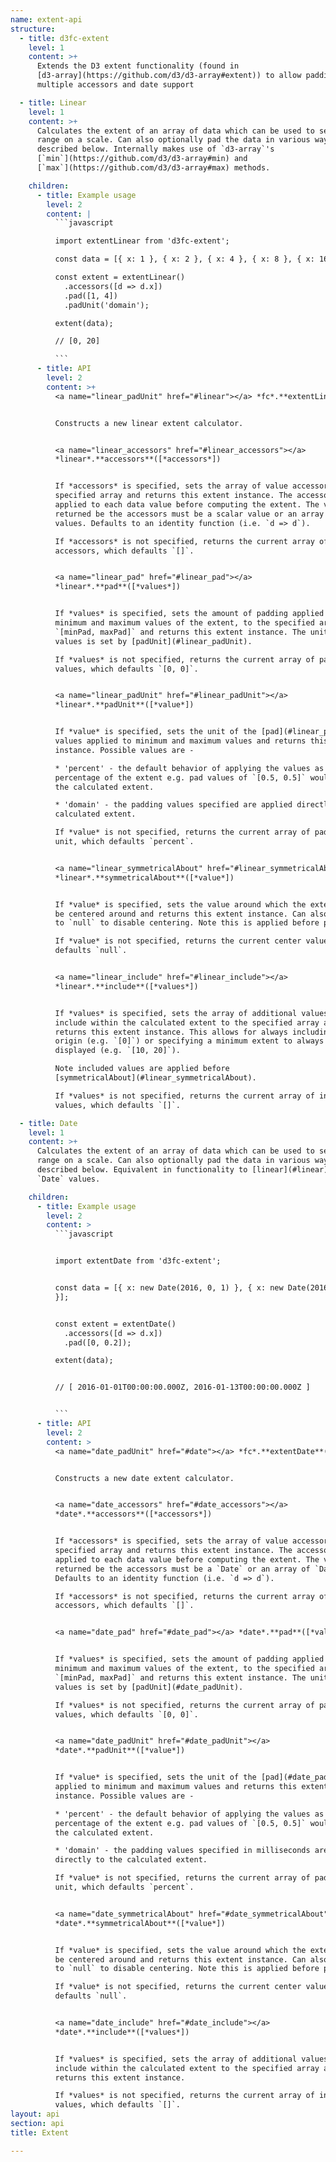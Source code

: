 ```yaml
---
name: extent-api
structure:
  - title: d3fc-extent
    level: 1
    content: >+
      Extends the D3 extent functionality (found in
      [d3-array](https://github.com/d3/d3-array#extent)) to allow padding,
      multiple accessors and date support

  - title: Linear
    level: 1
    content: >+
      Calculates the extent of an array of data which can be used to set the
      range on a scale. Can also optionally pad the data in various ways as
      described below. Internally makes use of `d3-array`'s
      [`min`](https://github.com/d3/d3-array#min) and
      [`max`](https://github.com/d3/d3-array#max) methods.

    children:
      - title: Example usage
        level: 2
        content: |
          ```javascript

          import extentLinear from 'd3fc-extent';

          const data = [{ x: 1 }, { x: 2 }, { x: 4 }, { x: 8 }, { x: 16 }];

          const extent = extentLinear()
            .accessors([d => d.x])
            .pad([1, 4])
            .padUnit('domain');

          extent(data);

          // [0, 20]

          ```
      - title: API
        level: 2
        content: >+
          <a name="linear_padUnit" href="#linear"></a> *fc*.**extentLinear**()


          Constructs a new linear extent calculator.


          <a name="linear_accessors" href="#linear_accessors"></a>
          *linear*.**accessors**([*accessors*])


          If *accessors* is specified, sets the array of value accessors to the
          specified array and returns this extent instance. The accessors are
          applied to each data value before computing the extent. The value
          returned be the accessors must be a scalar value or an array of scalar
          values. Defaults to an identity function (i.e. `d => d`).

          If *accessors* is not specified, returns the current array of value
          accessors, which defaults `[]`.


          <a name="linear_pad" href="#linear_pad"></a>
          *linear*.**pad**([*values*])


          If *values* is specified, sets the amount of padding applied to the
          minimum and maximum values of the extent, to the specified array
          `[minPad, maxPad]` and returns this extent instance. The unit of these
          values is set by [padUnit](#linear_padUnit).

          If *values* is not specified, returns the current array of padding
          values, which defaults `[0, 0]`.


          <a name="linear_padUnit" href="#linear_padUnit"></a>
          *linear*.**padUnit**([*value*])


          If *value* is specified, sets the unit of the [pad](#linear_pad)
          values applied to minimum and maximum values and returns this extent
          instance. Possible values are -

          * 'percent' - the default behavior of applying the values as a
          percentage of the extent e.g. pad values of `[0.5, 0.5]` would double
          the calculated extent.

          * 'domain' - the padding values specified are applied directly to the
          calculated extent.

          If *value* is not specified, returns the current array of padding
          unit, which defaults `percent`.


          <a name="linear_symmetricalAbout" href="#linear_symmetricalAbout"></a>
          *linear*.**symmetricalAbout**([*value*])


          If *value* is specified, sets the value around which the extent will
          be centered around and returns this extent instance. Can also be set
          to `null` to disable centering. Note this is applied before padding.

          If *value* is not specified, returns the current center value, which
          defaults `null`.


          <a name="linear_include" href="#linear_include"></a>
          *linear*.**include**([*values*])


          If *values* is specified, sets the array of additional values to
          include within the calculated extent to the specified array and
          returns this extent instance. This allows for always including an
          origin (e.g. `[0]`) or specifying a minimum extent to always be
          displayed (e.g. `[10, 20]`).

          Note included values are applied before
          [symmetricalAbout](#linear_symmetricalAbout).

          If *values* is not specified, returns the current array of included
          values, which defaults `[]`.

  - title: Date
    level: 1
    content: >+
      Calculates the extent of an array of data which can be used to set the
      range on a scale. Can also optionally pad the data in various ways as
      described below. Equivalent in functionality to [linear](#linear) but for
      `Date` values.

    children:
      - title: Example usage
        level: 2
        content: >
          ```javascript


          import extentDate from 'd3fc-extent';


          const data = [{ x: new Date(2016, 0, 1) }, { x: new Date(2016, 0, 11)
          }];


          const extent = extentDate()
            .accessors([d => d.x])
            .pad([0, 0.2]);

          extent(data);


          // [ 2016-01-01T00:00:00.000Z, 2016-01-13T00:00:00.000Z ]


          ```
      - title: API
        level: 2
        content: >
          <a name="date_padUnit" href="#date"></a> *fc*.**extentDate**()


          Constructs a new date extent calculator.


          <a name="date_accessors" href="#date_accessors"></a>
          *date*.**accessors**([*accessors*])


          If *accessors* is specified, sets the array of value accessors to the
          specified array and returns this extent instance. The accessors are
          applied to each data value before computing the extent. The value
          returned be the accessors must be a `Date` or an array of `Date`s.
          Defaults to an identity function (i.e. `d => d`).

          If *accessors* is not specified, returns the current array of value
          accessors, which defaults `[]`.


          <a name="date_pad" href="#date_pad"></a> *date*.**pad**([*values*])


          If *values* is specified, sets the amount of padding applied to the
          minimum and maximum values of the extent, to the specified array
          `[minPad, maxPad]` and returns this extent instance. The unit of these
          values is set by [padUnit](#date_padUnit).

          If *values* is not specified, returns the current array of padding
          values, which defaults `[0, 0]`.


          <a name="date_padUnit" href="#date_padUnit"></a>
          *date*.**padUnit**([*value*])


          If *value* is specified, sets the unit of the [pad](#date_pad) values
          applied to minimum and maximum values and returns this extent
          instance. Possible values are -

          * 'percent' - the default behavior of applying the values as a
          percentage of the extent e.g. pad values of `[0.5, 0.5]` would double
          the calculated extent.

          * 'domain' - the padding values specified in milliseconds are applied
          directly to the calculated extent.

          If *value* is not specified, returns the current array of padding
          unit, which defaults `percent`.


          <a name="date_symmetricalAbout" href="#date_symmetricalAbout"></a>
          *date*.**symmetricalAbout**([*value*])


          If *value* is specified, sets the value around which the extent will
          be centered around and returns this extent instance. Can also be set
          to `null` to disable centering. Note this is applied before padding.

          If *value* is not specified, returns the current center value, which
          defaults `null`.


          <a name="date_include" href="#date_include"></a>
          *date*.**include**([*values*])


          If *values* is specified, sets the array of additional values to
          include within the calculated extent to the specified array and
          returns this extent instance.

          If *values* is not specified, returns the current array of included
          values, which defaults `[]`.
layout: api
section: api
title: Extent

---
```

